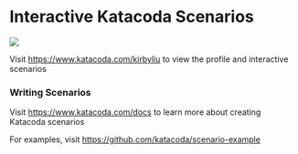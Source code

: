 # Interactive Katacoda Scenarios

[![](http://shields.katacoda.com/katacoda/kirbyliu/count.svg)](https://www.katacoda.com/kirbyliu "Get your profile on Katacoda.com")

Visit https://www.katacoda.com/kirbyliu to view the profile and interactive scenarios

### Writing Scenarios
Visit https://www.katacoda.com/docs to learn more about creating Katacoda scenarios

For examples, visit https://github.com/katacoda/scenario-example
